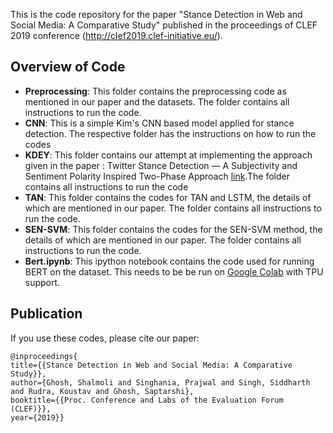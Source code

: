 This is the code repository for the paper "Stance Detection in Web and Social Media: A Comparative Study" published in the proceedings of CLEF 2019 conference (http://clef2019.clef-initiative.eu/).

## Overview of Code
- **Preprocessing**:
	This folder contains the preprocessing code as mentioned in our paper and the datasets. The folder contains all instructions to run the code.
- **CNN**: 
	This is a simple Kim's CNN based model applied for stance detection. The respective folder has the instructions on how to run the codes
- **KDEY**: 
		 This folder contains our attempt at implementing the approach given in the paper : Twitter Stance Detection — A Subjectivity and Sentiment Polarity Inspired Two-Phase Approach [link](https://ieeexplore.ieee.org/document/8215685 ).The folder contains all instructions to run the code
- **TAN**:
	This folder contains the codes for TAN and LSTM, the details of which are mentioned in our paper. The folder contains all instructions to run the code. 
- **SEN-SVM**:
	This folder contains the codes for the SEN-SVM method, the details of which are mentioned in our paper. The folder contains all instructions to run the code. 
- **Bert.ipynb**:
	This ipython notebook contains the code used for running BERT on the dataset. This needs to be be run on [Google Colab](https://colab.research.google.com) with TPU support. 

## Publication

If you use these codes, please cite our paper:

    @inproceedings{
	title={{Stance Detection in Web and Social Media: A Comparative Study}},
	author={Ghosh, Shalmoli and Singhania, Prajwal and Singh, Siddharth and Rudra, Koustav and Ghosh, Saptarshi},
	booktitle={{Proc. Conference and Labs of the Evaluation Forum (CLEF)}},
	year={2019}}
